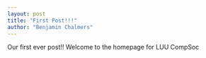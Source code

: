 ```yaml
---
layout: post
title: "First Post!!!"
author: "Benjamin Chalmers"
---
```


Our first ever post!! Welcome to the homepage for LUU CompSoc

